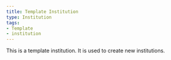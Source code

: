 ```yaml
---
title: Template Institution
type: Institution
tags:
- Template
- institution
---
```


This is a template institution. It is used to create new institutions.
